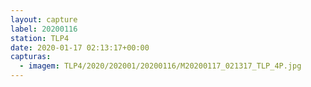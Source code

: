 ```yaml
---
layout: capture
label: 20200116
station: TLP4
date: 2020-01-17 02:13:17+00:00
capturas:
  - imagem: TLP4/2020/202001/20200116/M20200117_021317_TLP_4P.jpg
---
```

